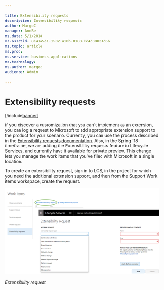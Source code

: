 ```yaml
---

title: Extensibility requests
description: Extensibility requests
author: MargoC
manager: AnnBe
ms.date: 5/1/2018
ms.assetid: 8e41a5e1-1502-410b-8183-cc4c38023c6a
ms.topic: article
ms.prod: 
ms.service: business-applications
ms.technology: 
ms.author: margoc
audience: Admin

---
```

#  Extensibility requests




[!include[banner](../../../includes/banner.md)]

If you discover a customization that you can't implement as an extension, you
can log a request to Microsoft to add appropriate extension support to the
product for your scenario. Currently, you can use the process described in the
[Extensibility requests
documentation](https://docs.microsoft.com/en-us/dynamics365/unified-operations/dev-itpro/extensibility/extensibility-requests).
Also, in the Spring '18 timeframe, we are adding the Extensibility requests
feature to Lifecycle Services, and currently have it available for private
preview. This change lets you manage the work items that you've filed with
Microsoft in a single location.

To create an extensibility request, sign in to LCS, in the project for which you
need the additional extension support, and then from the Support Work items
workspace, create the request.

![A screenshot showing an extensibility request, with the request type dropdown expanded](media/extensibility-requests-1.png "A screenshot showing an extensibility request, with the request type dropdown expanded")
<!-- FO_extensibility_requests_A.png -->


*Extensibility request*
